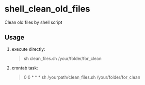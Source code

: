 # shell_clean_old_files
Clean old files by shell script

## Usage
1. execute directly:
   > sh clean_files.sh /your/folder/for_clean
2. crontab task:
   > 0 0 * * * sh /yourpath/clean_files.sh /your/folder/for_clean 


